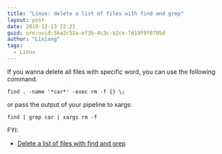```yaml
---
title: "Linux: delete a list of files with find and grep"
layout: post
date: 2019-12-13 22:21
guid: urn:uuid:5ba2c52a-ef3b-4c3c-b2ce-7d19f9f0705d
author: "Lixiang"
tags:
  - Linux
---
```


If you wanna delete all files with specific word, you can use the following command.

```shell
find . -name '*car*' -exec rm -f {} \;
```

or pass the output of your pipeline to xargs:

```shell
find | grep car | xargs rm -f
```

FYI:

- [Delete a list of files with find and grep](https://stackoverflow.com/questions/20858524/delete-a-list-of-files-with-find-and-grep)
